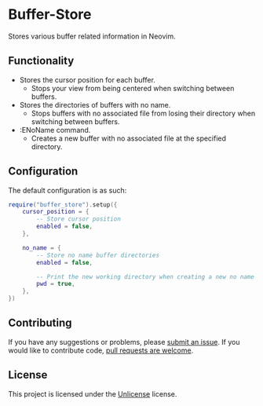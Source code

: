 # Buffer-Store

Stores various buffer related information in Neovim.

## Functionality

* Stores the cursor position for each buffer.
    * Stops your view from being centered when switching between buffers.
* Stores the directories of buffers with no name.
    * Stops buffers with no associated file from losing their directory when switching between buffers.
* :ENoName command.
    * Creates a new buffer with no associated file at the specified directory.

## Configuration

The default configuration is as such:
```lua
require("buffer_store").setup({
    cursor_position = {
        -- Store cursor position
        enabled = false,
    },

    no_name = {
        -- Store no name buffer directories
        enabled = false,

        -- Print the new working directory when creating a new no name buffer
        pwd = true,
    },
})
```

## Contributing

If you have any suggestions or problems, please [submit an issue](https://github.com/AxerTheAxe/buffer-store.nvim/issues/new).
If you would like to contribute code, [pull requests are welcome](https://github.com/AxerTheAxe/buffer-store.nvim/compare).

## License

This project is licensed under the [Unlicense](LICENSE) license.
